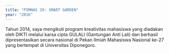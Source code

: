 ```yaml
---
title: "PIMNAS 29: SMART GARDEN"
year: "2016"
---
```

Tahun 2014, saya mengikuti program kreativitas mahasiswa yang diadakan oleh DIKTI melalui karsa cipta GULALI (Gantungan Anti Lali) dan berhasil dipresentasikan secara nasional di Pekan Ilmiah Mahasiswa Nasional ke-27 yang bertempat di Universitas Diponegoro.

